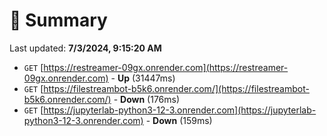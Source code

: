 # 📖 Summary
Last updated: **7/3/2024, 9:15:20 AM**

- `GET` [https://restreamer-09gx.onrender.com](https://restreamer-09gx.onrender.com) - **Up** (31447ms)
- `GET` [https://filestreambot-b5k6.onrender.com/](https://filestreambot-b5k6.onrender.com/) - **Down** (176ms)
- `GET` [https://jupyterlab-python3-12-3.onrender.com](https://jupyterlab-python3-12-3.onrender.com) - **Down** (159ms)
